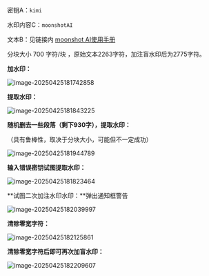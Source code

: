 密钥A：`kimi`

水印内容C：`moonshotAI`

文本B：见链接内 [moonshot AI使用手册](https://platform.moonshot.cn/docs/intro#%E6%96%87%E6%9C%AC%E7%94%9F%E6%88%90%E6%A8%A1%E5%9E%8B)

分块大小 700 字符/块 ，原始文本2263字符，加注盲水印后为2775字符。

**加水印：**

![image-20250425181742858](https://testingcf.jsdelivr.net/gh/bestZwei/imgs@master/picgo/image-20250425181742858.png)

**提取水印：**

![image-20250425181843225](https://testingcf.jsdelivr.net/gh/bestZwei/imgs@master/picgo/image-20250425181843225.png)

**随机删去一些段落（剩下930字），提取水印：**

（具有鲁棒性，取决于分块大小，可能但不一定成功）

![image-20250425181944789](https://testingcf.jsdelivr.net/gh/bestZwei/imgs@master/picgo/image-20250425181944789.png)

**输入错误密钥试图提取水印：**

![image-20250425181823464](https://testingcf.jsdelivr.net/gh/bestZwei/imgs@master/picgo/image-20250425181823464.png)

**试图二次加注水印水印：**弹出通知框警告

![image-20250425182039997](https://testingcf.jsdelivr.net/gh/bestZwei/imgs@master/picgo/image-20250425182039997.png)

**清除零宽字符：**

![image-20250425182125861](https://testingcf.jsdelivr.net/gh/bestZwei/imgs@master/picgo/image-20250425182125861.png)

**清除零宽字符后即可再次加盲水印：**

![image-20250425182209607](https://testingcf.jsdelivr.net/gh/bestZwei/imgs@master/picgo/image-20250425182209607.png)